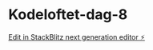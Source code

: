# Kodeloftet-dag-8

[Edit in StackBlitz next generation editor ⚡️](https://stackblitz.com/~/github.com/Jording99/Kodeloftet-dag-8)
